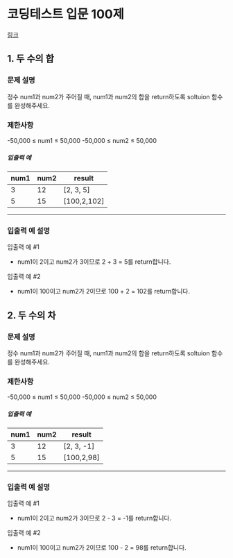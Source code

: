 # 코딩테스트 입문 100제
[링크](https://school.programmers.co.kr/learn/challenges/beginner?order=acceptance_asc) 

## 1. 두 수의 합


### 문제 설명


정수 num1과 num2가 주어질 때, num1과 num2의 합을 return하도록 soltuion 함수를 완성해주세요.

### 제한사항
-50,000 ≤ num1 ≤ 50,000
-50,000 ≤ num2 ≤ 50,000

<h5>입출력 예</h5>
<table class="table">
        <thead><tr>
<th>num1</th>
<th>num2</th>
<th>result</th>
</tr>
</thead>
        <tbody><tr>
<td>3</td>
<td>12</td>
<td>[2, 3, 5]</td>
</tr>
<tr>
<td>5</td>
<td>15</td>
<td>[100,2,102]</td>
</tr>

</tbody>
      </table>
<hr>


### 입출력 예 설명


입출력 예 #1

- num1이 2이고 num2가 3이므로 2 + 3 = 5를 return합니다.

입출력 예 #2

- num1이 100이고 num2가 2이므로 100 + 2 = 102를 return합니다.

## 2. 두 수의 차


### 문제 설명


정수 num1과 num2가 주어질 때, num1과 num2의 합을 return하도록 soltuion 함수를 완성해주세요.

### 제한사항
-50,000 ≤ num1 ≤ 50,000
-50,000 ≤ num2 ≤ 50,000

<h5>입출력 예</h5>
<table class="table">
        <thead><tr>
<th>num1</th>
<th>num2</th>
<th>result</th>
</tr>
</thead>
        <tbody><tr>
<td>3</td>
<td>12</td>
<td>[2, 3, -1]</td>
</tr>
<tr>
<td>5</td>
<td>15</td>
<td>[100,2,98]</td>
</tr>

</tbody>
      </table>
<hr>


### 입출력 예 설명


입출력 예 #1

- num1이 2이고 num2가 3이므로 2 - 3 = -1를 return합니다.

입출력 예 #2

- num1이 100이고 num2가 2이므로 100 - 2 = 98를 return합니다.
